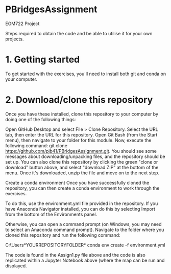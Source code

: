 # PBridgesAssignment
 EGM722 Project

Steps required to obtain the code and be able to utilise it for your own projects.

# 1. Getting started
To get started with the exercises, you'll need to install both git and conda on your computer. 

# 2. Download/clone this repository
Once you have these installed, clone this repository to your computer by doing one of the following things:

Open GitHub Desktop and select File > Clone Repository. Select the URL tab, then enter the URL for this repository.
Open Git Bash (from the Start menu), then navigate to your folder for this module. Now, execute the following command: git clone https://github.com/pjb41/PBridgesAssignment.git. You should see some messages about downloading/unpacking files, and the repository should be set up.
You can also clone this repository by clicking the green "clone or download" button above, and select "download ZIP" at the bottom of the menu. Once it's downloaded, unzip the file and move on to the next step.

Create a conda environment
Once you have successfully cloned the repository, you can then create a conda environment to work through the exercises.

To do this, use the environment.yml file provided in the repository. If you have Anaconda Navigator installed, you can do this by selecting Import from the bottom of the Environments panel.

Otherwise, you can open a command prompt (on Windows, you may need to select an Anaconda command prompt). Navigate to the folder where you cloned this repository and run the following command:

C:\Users\*YOURREPOSITORYFOLDER* conda env create -f environment.yml

The code is found in the Assign1.py file above and the code is also replicated within a Jupyter Notebook above (where the map can be run and displayed. 
